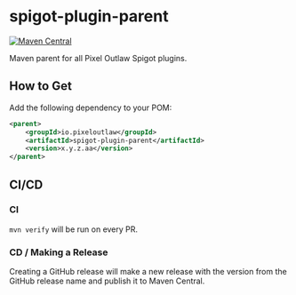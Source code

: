 # spigot-plugin-parent
[![Maven Central](https://img.shields.io/maven-central/v/io.pixeloutlaw/spigot-plugin-parent)](https://mvnrepository.com/artifact/io.pixeloutlaw/spigot-plugin-parent)

Maven parent for all Pixel Outlaw Spigot plugins.

## How to Get
Add the following dependency to your POM:
```xml
<parent>
    <groupId>io.pixeloutlaw</groupId>
    <artifactId>spigot-plugin-parent</artifactId>
    <version>x.y.z.aa</version>
</parent>
```

## CI/CD

### CI

`mvn verify` will be run on every PR.

### CD / Making a Release

Creating a GitHub release will make a new release with the version from the GitHub release name and publish it to
Maven Central.
